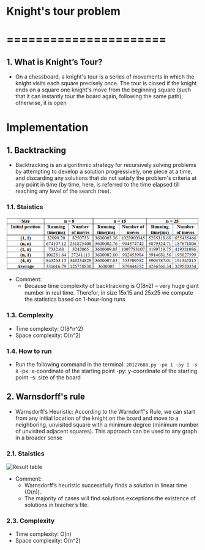 

# Knight's tour problem 
# ======================
## 1. What is Knight’s Tour?
- On a chessboard, a knight's tour is a series of movements in which
the knight visits each square precisely once. The tour is closed if the
knight ends on a square one knight's move from the beginning
square (such that it can instantly tour the board again, following the
same path); otherwise, it is open

# Implementation
## 1. Backtracking
- Backtracking is an algorithmic strategy for recursively
solving problems by attempting to develop a solution progressively, one piece
at a time, and discarding any solutions that do not satisfy the problem's criteria
at any point in time (by time, here, is referred to the time elapsed till reaching
any level of the search tree).

### 1.1. Staistics
![Result table](../OUTPUT/result_backtrack.png)

- Comment:  
    - Because time complexity of backtracking is O(8𝑛2) – very huge giant number in real time. Therefor, in size 15x15 and 25x25 we compute the statistics based on 1-hour-long runs
### 1.3. Complexity
- Time complexity: O(8*n^2)
- Space complexity: O(n^2)

### 1.4. How to run
- Run the following command in the terminal:
```20127680.py -px 1 -py 1 -s 8```
-px: x-coordinate of the starting point
-py: y-coordinate of the starting point
-s: size of the board

## 2. Warnsdorff's rule
- Warnsdorff’s Heuristic: According to the Warndorff's Rule, we can start
from any initial location of the knight on the board and move to a neighboring,
unvisited square with a minimum degree (minimum number of unvisited
adjacent squares). This approach can be used to any graph in a broader sense

### 2.1. Staistics
![Result table](../OUTPUT/result_heuristic.png)

- Comment:  
    - Warnsdorff’s heuristic successfully finds a solution in linear time
    (O(n)).
    - The majority of cases will find solutions exceptions the existence of
    solutions in teacher’s file.

### 2.3. Complexity
- Time complexity: O(n)
- Space complexity: O(n^2)